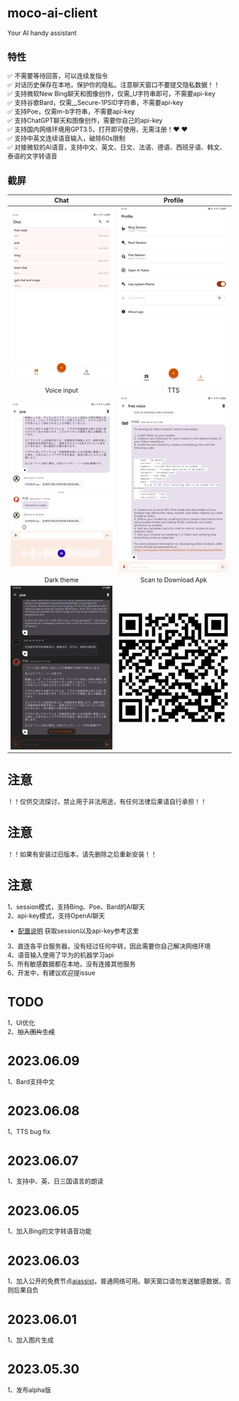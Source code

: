 # moco-ai-client
Your AI handy assistant

## 特性
:white_check_mark:  不需要等待回答，可以连续发指令 <br/>
:white_check_mark:  对话历史保存在本地，保护你的隐私。注意聊天窗口不要提交隐私数据！！ <br/>
:white_check_mark:  支持微软New Bing聊天和图像创作，仅需_U字符串即可，不需要api-key <br/>
:white_check_mark:  支持谷歌Bard，仅需__Secure-1PSID字符串，不需要api-key <br/>
:white_check_mark:  支持Poe，仅需m-b字符串，不需要api-key <br/>
:white_check_mark:  支持ChatGPT聊天和图像创作，需要你自己的api-key <br/>
:white_check_mark:  支持国内网络环境用GPT3.5，打开即可使用，无需注册！:heart: :heart: <br/>
:white_check_mark:  支持中英文连续语音输入，破除60s限制 <br/>
:white_check_mark:  对接微软的AI语音，支持中文、英文、日文、法语、德语、西班牙语、韩文、泰语的文字转语音 <br/>


## 截屏

| Chat     | Profile     | 
| :-------------: | :-------------: | 
| ![Chat](screenshots/chat.jpeg) | ![Profile](screenshots/profile.jpeg) | 
| Voice input     | TTS     | 
| ![Voice-input](screenshots/voice-input.jpeg) | ![TTS](screenshots/tts.jpeg) | 
| Dark theme     | Scan to Download Apk  | 
| ![Dark-theme](screenshots/dark-theme.jpeg) | ![APK](screenshots/moco-ai-apk.png) | 



# 注意
！！仅供交流探讨，禁止用于非法用途，有任何法律后果请自行承担！！

# 注意
！！如果有安装过旧版本，请先删除之后重新安装！！

# 注意
1、session模式，支持Bing、Poe、Bard的AI聊天  
2、api-key模式，支持OpenAI聊天  
- [配置说明](https://github.com/zhayujie/bot-on-anything) 获取session以及api-key参考这里  

3、直连各平台服务器，没有经过任何中转，因此需要你自己解决网络环境  
4、语音输入使用了华为的机器学习api  
5、所有敏感数据都在本地，没有连接其他服务    
6、开发中，有建议欢迎提issue  


# TODO
1、UI优化  
2、~~加入图片生成~~   

# 2023.06.09
1、Bard支持中文

# 2023.06.08
1、TTS bug fix

# 2023.06.07
1、支持中、英、日三国语言的朗读

# 2023.06.05
1、加入Bing的文字转语音功能

# 2023.06.03
1、加入公开的免费节点[aiassist](https://github.com/xtekky/gpt4free/tree/main/gpt4free/aiassist)，普通网络可用。聊天窗口请勿发送敏感数据，否则后果自负

# 2023.06.01
1、加入图片生成

# 2023.05.30
1、发布alpha版
